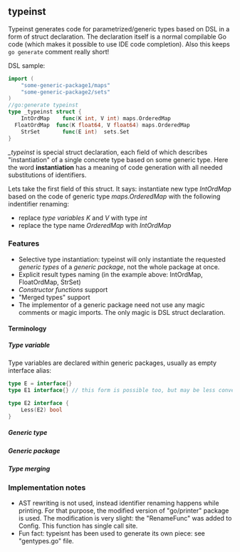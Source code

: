 ## typeinst

Typeinst generates code for parametrized/generic types based on DSL in a form of struct declaration. The declaration itself is a normal compilable Go code (which makes it possible to use IDE code completion). Also this keeps `go generate` comment really short!

DSL sample:
```go
import (
	"some-generic-package1/maps"
	"some-generic-package2/sets"
)
//go:generate typeinst
type _typeinst struct {
	IntOrdMap    func(K int, V int) maps.OrderedMap
  FloatOrdMap  func(K float64, V float64) maps.OrderedMap
	StrSet    	 func(E int)  sets.Set
}
```
*_typeinst* is special struct declaration, each field of which describes "instantiation" of a single concrete type based on some generic type. Here the word __instantiation__ has a meaning of code generation with all needed substitutions of identifiers.

Lets take the first field of this struct. It says: 
instantiate new type *IntOrdMap* based on the code of generic type  *maps.OrderedMap* with the following indentifier renaming:
- replace *type variables* *K* and *V* with type *int* 
- replace the type name *OrderedMap* with *IntOrdMap* 

### Features

- Selective type instantiation: typeinst will only instantiate the requested *generic types* of a *generic package*, not the whole package at once.
- Explicit result types naming (in the example above: IntOrdMap, FloatOrdMap, StrSet)
- *Constructor functions* support
- "Merged types" support
- The implementor of a generic package need not use any magic comments or magic imports. The only magic is DSL struct declaration.

#### __Terminology__

##### Type variable
Type variables are declared within generic packages, usually as empty interface alias:
```go
type E = interface{}
type E1 interface{} // this form is possible too, but may be less convenient for some cases

type E2 interface {
	Less(E2) bool
}
```

##### Generic type

##### Generic package

##### Type merging




### Implementation notes

- AST rewriting is not used, instead identifier renaming happens while printing. For that purpose, the modified version of "go/printer" package is used. The modification is very slight: the "RenameFunc" was added to Config. This function has single call site.
- Fun fact: typeisnt has been used to generate its own piece: see "gentypes.go" file.





